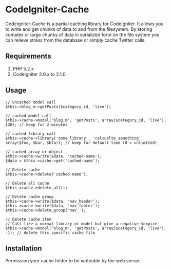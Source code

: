 # CodeIgniter-Cache

CodeIgniter-Cache is a partial caching library for CodeIgniter. It allows you to write and get chunks
of data to and from the filesystem. By storing complex or large chunks of data in serialized form
on the file system you can relieve stress from the database or simply cache Twitter calls.

## Requirements

1. PHP 5.2.x
2. CodeIgniter 2.0.x to 2.1.0

## Usage

	// Uncached model call
	$this->blog_m->getPosts($category_id, 'live');

	// cached model call
	$this->cache->model('blog_m', 'getPosts', array($category_id, 'live'), 120); // keep for 2 minutes

	// cached library call
	$this->cache->library('some_library', 'calcualte_something', array($foo, $bar, $bla)); // keep for default time (0 = unlimited)

	// cached array or object
	$this->cache->write($data, 'cached-name');
	$data = $this->cache->get('cached-name');

	// Delete cache
	$this->cache->delete('cached-name');

	// Delete all cache
	$this->cache->delete_all();

	// Delete cache group
	$this->cache->write($data, 'nav_header');
	$this->cache->write($data, 'nav_footer');
	$this->cache->delete_group('nav_');

	// Delete cache item
	// Call like a normal library or model but give a negative $expire
	$this->cache->model('blog_m', 'getPosts', array($category_id, 'live'), -1); // delete this specific cache file

## Installation

Permission your cache folder to be writeable by the web server.